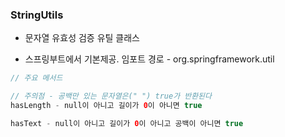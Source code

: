 ### StringUtils

* 문자열 유효성 검증 유틸 클래스

* 스프링부트에서 기본제공. 임포트 경로 - org.springframework.util

```java
// 주요 메서드

// 주의점 - 공백만 있는 문자열은(" ") true가 반환된다 
hasLength - null이 아니고 길이가 0이 아니면 true 

hasText - null이 아니고 길이가 0이 아니고 공백이 아니면 true
```
